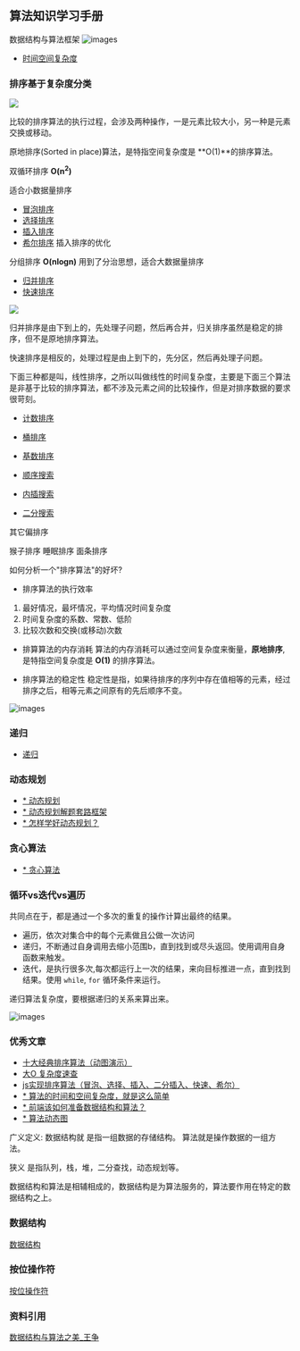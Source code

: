 ## 算法知识学习手册

数据结构与算法框架
![images](./images/913e0ababe43a2d57267df5c5f0832a7.jpg)

- [时间空间复杂度](./Complexity/complexity.md)

### 排序基于复杂度分类
![](./images/fb8394a588b12ff6695cfd664afb17cd.jpg)

比较的排序算法的执行过程，会涉及两种操作，一是元素比较大小，另一种是元素交换或移动。

原地排序(Sorted in place)算法，是特指空间复杂度是 **O(1)**的排序算法。

双循环排序 **O(n<sup>2</sup>)**

适合小数据量排序
- [冒泡排序](./BubbleSort/bubble.md)
- [选择排序](./SelectionSort/SelectionSort.md)
- [插入排序](./InsertionSort/InsertionSort.md)
- [希尔排序](./ShellSort/SheelSort.md) 插入排序的优化

分组排序 **O(nlogn)**
用到了分治思想，适合大数据量排序
- [归并排序](./MergeSort/MergeSort.md)
- [快速排序](./QuickSort/QuickSort.md)

![](./images/aa03ae570dace416127c9ccf9db8ac05.jpg)

归并排序是由下到上的，先处理子问题，然后再合并，归关排序虽然是稳定的排序，但不是原地排序算法。

快速排序是相反的，处理过程是由上到下的，先分区，然后再处理子问题。

下面三种都是叫，线性排序，之所以叫做线性的时间复杂度，主要是下面三个算法是非基于比较的排序算法，都不涉及元素之间的比较操作，但是对排序数据的要求很苛刻。

- [计数排序](./CountingSort/CountingSort.md)
- [桶排序](./BucketSort/BucketSort.md)
- [基数排序](./RadixSort/RadixSort.md)


- [顺序搜索](./SequentialSearch/SequentialSearch.md)
- [内插搜索](./InterpolationSearch/InterpolationSearch.md)
- [二分搜索](./BinarySearch/BinarySearch.md)

其它偏排序

猴子排序
睡眠排序
面条排序

如何分析一个"排序算法"的好坏?

- 排序算法的执行效率
1. 最好情况，最坏情况，平均情况时间复杂度
2. 时间复杂度的系数、常数、低阶
3. 比较次数和交换(或移动)次数

- 排算算法的内存消耗
算法的内存消耗可以通过空间复杂度来衡量，**原地排序**,是特指空间复杂度是 **O(1)** 的排序算法。

- 排序算法的稳定性
稳定性是指，如果待排序的序列中存在值相等的元素，经过排序之后，相等元素之间原有的先后顺序不变。


![images](./images/WX20200819-105621.png)

### 递归
- [递归](./Recursion/Recursion.md)

### 动态规划

- [* 动态规划](https://www.zhihu.com/question/23995189)
- [* 动态规划解题套路框架](https://labuladong.gitbook.io/algo/dong-tai-gui-hua-xi-lie/1.1-dong-tai-gui-hua-ji-ben-ji-qiao/dong-tai-gui-hua-xiang-jie-jin-jie)
- [* 怎样学好动态规划？](https://www.zhihu.com/question/291280715/answer/1570410869?utm_source=wechat_session&utm_medium=social&utm_oi=629243178457370624&utm_content=group3_Answer&utm_campaign=shareopn)

### 贪心算法
- [* 贪心算法](https://zh.wikipedia.org/wiki/%E8%B4%AA%E5%BF%83%E7%AE%97%E6%B3%95)

### 循环vs迭代vs遍历

共同点在于，都是通过一个多次的重复的操作计算出最终的结果。

- 遍历，依次对集合中的每个元素做且公做一次访问
- 递归，不断通过自身调用去缩小范围b，直到找到或尽头返回。使用调用自身函数来触发。
- 迭代，是执行很多次,每次都运行上一次的结果，来向目标推进一点，直到找到结果。使用 `while`, `for` 循环条件来运行。



递归算法复杂度，要根据递归的关系来算出来。

![images](./images/v2-6b854efd30ba33dbd1d758605fbf7c44_1440w.jpg)

### 优秀文章

- [十大经典排序算法（动图演示）](https://www.cnblogs.com/onepixel/p/7674659.html)
- [大O 复杂度速查](https://www.bigocheatsheet.com/)
- [js实现排序算法（冒泡、选择、插入、二分插入、快速、希尔）](https://blog.csdn.net/charlene0824/article/details/51387165)
- [* 算法的时间和空间复杂度，就是这么简单](https://www.toutiao.com/a6750625828465279495)
- [* 前端该如何准备数据结构和算法？](https://juejin.im/post/5d5b307b5188253da24d3cd1)
- [* 算法动态图](https://visualgo.net/)

广义定义:
数据结构就 是指一组数据的存储结构。
算法就是操作数据的一组方法。

狭义
是指队列，栈，堆，二分查找，动态规划等。

数据结构和算法是相辅相成的，数据结构是为算法服务的，算法要作用在特定的数据结构之上。

### 数据结构
[数据结构](https://github.com/ClarenceC/data_structure_learn)


### 按位操作符
[按位操作符](https://developer.mozilla.org/zh-CN/docs/Web/JavaScript/Reference/Operators/Bitwise_Operators)


### 资料引用
[数据结构与算法之美_王争](https://time.geekbang.org/column/intro/126)